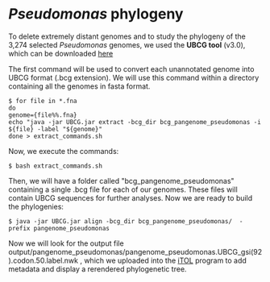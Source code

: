 # *Pseudomonas* phylogeny

To delete extremely distant genomes and to study the phylogeny of the 3,274 selected _Pseudomonas_ genomes, we used the **UBCG tool** (v3.0), which can be downloaded [here](https://www.ezbiocloud.net/tools/ubcg)

The first command will be used to convert each unannotated genome into UBCG format (.bcg extension). We will use this command within a directory containing all the genomes in fasta format.

~~~
$ for file in *.fna
do
genome={file%%.fna}
echo "java -jar UBCG.jar extract -bcg_dir bcg_pangenome_pseudomonas -i ${file} -label "${genome}"
done > extract_commands.sh
~~~

Now, we execute the commands:
~~~
$ bash extract_commands.sh
~~~
Then, we will have a folder called "bcg_pangenome_pseudomonas" containing a single .bcg file for each of our genomes. These files will contain UBCG sequences for further analyses. Now we are ready to build the phylogenies:

~~~
$ java -jar UBCG.jar align -bcg_dir bcg_pangenome_pseudomonas/  -prefix pangenome_pseudomonas
~~~

Now we will look for the output file output/pangenome_pseudomonas/pangenome_pseudomonas.UBCG_gsi(92).codon.50.label.nwk , which we uploaded into the [iTOL](https://itol.embl.de/) program  to add metadata and display a rerendered phylogenetic tree.
